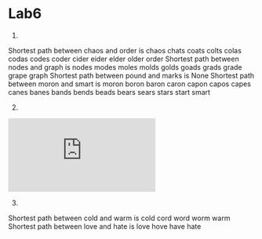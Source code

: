 # Lab6

1. 
Shortest path between chaos and order is
chaos
chats
coats
colts
colas
codas
codes
coder
cider
eider
elder
older
order
Shortest path between nodes and graph is
nodes
modes
moles
molds
golds
goads
grads
grade
grape
graph
Shortest path between pound and marks is
None
Shortest path between moron and smart is
moron
boron
baron
caron
capon
capos
capes
canes
banes
bands
bends
beads
bears
sears
stars
start
smart


2. 
![4Letters](https://github.com/Max-Escaler/OpenSourceLab/blob/master/Lab6/wordLadder4Letters.py)

3. 
Shortest path between cold and warm is
cold
cord
word
worm
warm
Shortest path between love and hate is
love
hove
have
hate







